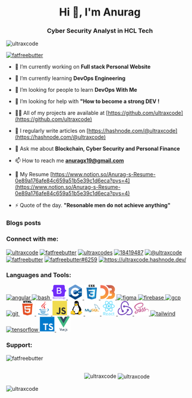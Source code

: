 <h1 align="center">Hi 👋, I'm Anurag</h1>
<h3 align="center">Cyber Security Analyst in HCL Tech</h3>

<p align="left"> <img src="https://komarev.com/ghpvc/?username=ultraxcode&label=Profile%20views&color=0e75b6&style=flat" alt="ultraxcode" /> </p>

<p align="left"> <a href="https://twitter.com/fatfreebutter" target="blank"><img src="https://img.shields.io/twitter/follow/fatfreebutter?logo=twitter&style=for-the-badge" alt="fatfreebutter" /></a> </p>

- 🔭 I’m currently working on **Full stack Personal Website**

- 🌱 I’m currently learning **DevOps Engineering**

- 👯 I’m looking for people to learn **DevOps With Me**

- 🤝 I’m looking for help with **"How to become a strong DEV !**

- 👨‍💻 All of my projects are available at [https://github.com/ultraxcode](https://github.com/ultraxcode)

- 📝 I regularly write articles on [https://hashnode.com/@ultraxcode](https://hashnode.com/@ultraxcode)

- 💬 Ask me about **Blockchain, Cyber Security and Personal Finance**

- 📫 How to reach me **anuragx19@gmail.com**

- 📄 My Resume [https://www.notion.so/Anurag-s-Resume-0e89a176afe84c659a51b5e39c1d6eca?pvs=4](https://www.notion.so/Anurag-s-Resume-0e89a176afe84c659a51b5e39c1d6eca?pvs=4)

- ⚡ Quote of the day. **"Resonable men do not achieve anything"**

### Blogs posts
<!-- BLOG-POST-LIST:START -->
<!-- BLOG-POST-LIST:END -->

<h3 align="left">Connect with me:</h3>
<p align="left">
<a href="https://dev.to/ultraxcode" target="blank"><img align="center" src="https://raw.githubusercontent.com/rahuldkjain/github-profile-readme-generator/master/src/images/icons/Social/devto.svg" alt="ultraxcode" height="30" width="40" /></a>
<a href="https://twitter.com/fatfreebutter" target="blank"><img align="center" src="https://raw.githubusercontent.com/rahuldkjain/github-profile-readme-generator/master/src/images/icons/Social/twitter.svg" alt="fatfreebutter" height="30" width="40" /></a>
<a href="https://linkedin.com/in/ultraxcodes" target="blank"><img align="center" src="https://raw.githubusercontent.com/rahuldkjain/github-profile-readme-generator/master/src/images/icons/Social/linked-in-alt.svg" alt="ultraxcodes" height="30" width="40" /></a>
<a href="https://stackoverflow.com/users/18419487" target="blank"><img align="center" src="https://raw.githubusercontent.com/rahuldkjain/github-profile-readme-generator/master/src/images/icons/Social/stack-overflow.svg" alt="18419487" height="30" width="40" /></a>
<a href="https://hashnode.com/@ultraxcode" target="blank"><img align="center" src="https://raw.githubusercontent.com/rahuldkjain/github-profile-readme-generator/master/src/images/icons/Social/hashnode.svg" alt="@ultraxcode" height="30" width="40" /></a>
<a href="https://www.youtube.com/c/fatfreebutter" target="blank"><img align="center" src="https://raw.githubusercontent.com/rahuldkjain/github-profile-readme-generator/master/src/images/icons/Social/youtube.svg" alt="fatfreebutter" height="30" width="40" /></a>
<a href="https://discord.gg/fatfreebutter#6259" target="blank"><img align="center" src="https://raw.githubusercontent.com/rahuldkjain/github-profile-readme-generator/master/src/images/icons/Social/discord.svg" alt="fatfreebutter#6259" height="30" width="40" /></a>
<a href="/https://ultraxcode.hashnode.dev/" target="blank"><img align="center" src="https://raw.githubusercontent.com/rahuldkjain/github-profile-readme-generator/master/src/images/icons/Social/rss.svg" alt="https://ultraxcode.hashnode.dev/" height="30" width="40" /></a>
</p>

<h3 align="left">Languages and Tools:</h3>
<p align="left"> <a href="https://angular.io" target="_blank" rel="noreferrer"> <img src="https://angular.io/assets/images/logos/angular/angular.svg" alt="angular" width="40" height="40"/> </a> <a href="https://www.gnu.org/software/bash/" target="_blank" rel="noreferrer"> <img src="https://www.vectorlogo.zone/logos/gnu_bash/gnu_bash-icon.svg" alt="bash" width="40" height="40"/> </a> <a href="https://getbootstrap.com" target="_blank" rel="noreferrer"> <img src="https://raw.githubusercontent.com/devicons/devicon/master/icons/bootstrap/bootstrap-plain-wordmark.svg" alt="bootstrap" width="40" height="40"/> </a> <a href="https://www.w3schools.com/cpp/" target="_blank" rel="noreferrer"> <img src="https://raw.githubusercontent.com/devicons/devicon/master/icons/cplusplus/cplusplus-original.svg" alt="cplusplus" width="40" height="40"/> </a> <a href="https://www.w3schools.com/css/" target="_blank" rel="noreferrer"> <img src="https://raw.githubusercontent.com/devicons/devicon/master/icons/css3/css3-original-wordmark.svg" alt="css3" width="40" height="40"/> </a> <a href="https://d3js.org/" target="_blank" rel="noreferrer"> <img src="https://raw.githubusercontent.com/devicons/devicon/master/icons/d3js/d3js-original.svg" alt="d3js" width="40" height="40"/> </a> <a href="https://www.figma.com/" target="_blank" rel="noreferrer"> <img src="https://www.vectorlogo.zone/logos/figma/figma-icon.svg" alt="figma" width="40" height="40"/> </a> <a href="https://firebase.google.com/" target="_blank" rel="noreferrer"> <img src="https://www.vectorlogo.zone/logos/firebase/firebase-icon.svg" alt="firebase" width="40" height="40"/> </a> <a href="https://cloud.google.com" target="_blank" rel="noreferrer"> <img src="https://www.vectorlogo.zone/logos/google_cloud/google_cloud-icon.svg" alt="gcp" width="40" height="40"/> </a> <a href="https://git-scm.com/" target="_blank" rel="noreferrer"> <img src="https://www.vectorlogo.zone/logos/git-scm/git-scm-icon.svg" alt="git" width="40" height="40"/> </a> <a href="https://www.w3.org/html/" target="_blank" rel="noreferrer"> <img src="https://raw.githubusercontent.com/devicons/devicon/master/icons/html5/html5-original-wordmark.svg" alt="html5" width="40" height="40"/> </a> <a href="https://www.java.com" target="_blank" rel="noreferrer"> <img src="https://raw.githubusercontent.com/devicons/devicon/master/icons/java/java-original.svg" alt="java" width="40" height="40"/> </a> <a href="https://developer.mozilla.org/en-US/docs/Web/JavaScript" target="_blank" rel="noreferrer"> <img src="https://raw.githubusercontent.com/devicons/devicon/master/icons/javascript/javascript-original.svg" alt="javascript" width="40" height="40"/> </a> <a href="https://www.linux.org/" target="_blank" rel="noreferrer"> <img src="https://raw.githubusercontent.com/devicons/devicon/master/icons/linux/linux-original.svg" alt="linux" width="40" height="40"/> </a> <a href="https://www.mysql.com/" target="_blank" rel="noreferrer"> <img src="https://raw.githubusercontent.com/devicons/devicon/master/icons/mysql/mysql-original-wordmark.svg" alt="mysql" width="40" height="40"/> </a> <a href="https://reactjs.org/" target="_blank" rel="noreferrer"> <img src="https://raw.githubusercontent.com/devicons/devicon/master/icons/react/react-original-wordmark.svg" alt="react" width="40" height="40"/> </a> <a href="https://redux.js.org" target="_blank" rel="noreferrer"> <img src="https://raw.githubusercontent.com/devicons/devicon/master/icons/redux/redux-original.svg" alt="redux" width="40" height="40"/> </a> <a href="https://sass-lang.com" target="_blank" rel="noreferrer"> <img src="https://raw.githubusercontent.com/devicons/devicon/master/icons/sass/sass-original.svg" alt="sass" width="40" height="40"/> </a> <a href="https://tailwindcss.com/" target="_blank" rel="noreferrer"> <img src="https://www.vectorlogo.zone/logos/tailwindcss/tailwindcss-icon.svg" alt="tailwind" width="40" height="40"/> </a> <a href="https://www.tensorflow.org" target="_blank" rel="noreferrer"> <img src="https://www.vectorlogo.zone/logos/tensorflow/tensorflow-icon.svg" alt="tensorflow" width="40" height="40"/> </a> <a href="https://www.typescriptlang.org/" target="_blank" rel="noreferrer"> <img src="https://raw.githubusercontent.com/devicons/devicon/master/icons/typescript/typescript-original.svg" alt="typescript" width="40" height="40"/> </a> <a href="https://vuejs.org/" target="_blank" rel="noreferrer"> <img src="https://raw.githubusercontent.com/devicons/devicon/master/icons/vuejs/vuejs-original-wordmark.svg" alt="vuejs" width="40" height="40"/> </a> </p>

<h3 align="left">Support:</h3>
<p><a href="https://www.buymeacoffee.com/fatfreebutter"> <img align="left" src="https://cdn.buymeacoffee.com/buttons/v2/default-yellow.png" height="50" width="210" alt="fatfreebutter" /></a></p><br><br>

<p><img align="left" src="https://github-readme-stats.vercel.app/api/top-langs?username=ultraxcode&show_icons=true&locale=en&layout=compact" alt="ultraxcode" /></p>

<p>&nbsp;<img align="center" src="https://github-readme-stats.vercel.app/api?username=ultraxcode&show_icons=true&locale=en" alt="ultraxcode" /></p>

<p><img align="center" src="https://github-readme-streak-stats.herokuapp.com/?user=ultraxcode&" alt="ultraxcode" /></p>



